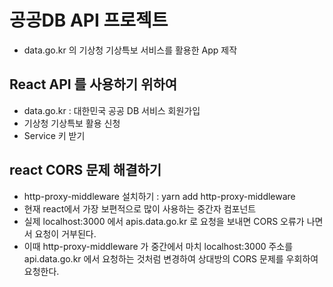 # 공공DB API 프로젝트

- data.go.kr 의 기상청 기상특보 서비스를 활용한 App 제작

## React API 를 사용하기 위하여

- data.go.kr : 대한민국 공공 DB 서비스 회원가입
- 기상청 기상특보 활용 신청
- Service 키 받기

## react CORS 문제 해결하기

- http-proxy-middleware 설치하기 : yarn add http-proxy-middleware
- 현재 react에서 가장 보편적으로 많이 사용하는 중간자 컴포넌트
- 실제 localhost:3000 에서 apis.data.go.kr 로 요청을 보내면
  CORS 오류가 나면서 요청이 거부된다.
- 이때 http-proxy-middleware 가 중간에서 마치 localhost:3000 주소를
  api.data.go.kr 에서 요청하는 것처럼 변경하여 상대방의 CORS 문제를 우회하여 요청한다.
